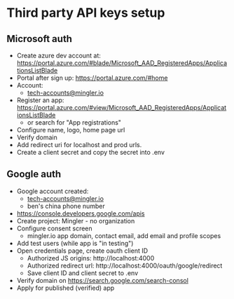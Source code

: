 # Third party API keys setup

## Microsoft auth

- Create azure dev account at: https://portal.azure.com/#blade/Microsoft_AAD_RegisteredApps/ApplicationsListBlade
- Portal after sign up: https://portal.azure.com/#home
- Account:
  - tech-accounts@mingler.io
- Register an app: https://portal.azure.com/#view/Microsoft_AAD_RegisteredApps/ApplicationsListBlade
  - or search for "App registrations"
- Configure name, logo, home page url
- Verify domain
- Add redirect uri for localhost and prod urls.
- Create a client secret and copy the secret into .env

## Google auth

- Google account created:
  - tech-accounts@mingler.io
  - ben's china phone number
- https://console.developers.google.com/apis
- Create project: Mingler - no organization
- Configure consent screen
  - mingler.io app domain, contact email, add email and profile scopes
- Add test users (while app is "in testing")
- Open credentials page, create oauth client ID
  - Authorized JS origins: http://localhost:4000
  - Authorized redirect url: http://localhost:4000/oauth/google/redirect
  - Save client ID and client secret to .env
- Verify domain on https://search.google.com/search-consol
- Apply for published (verified) app